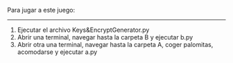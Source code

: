 Para jugar a este juego:

---

1. Ejecutar el archivo Keys&EncryptGenerator.py
2. Abrir una terminal, navegar hasta la carpeta B y ejecutar b.py
3. Abrir otra una terminal, navegar hasta la carpeta A, coger palomitas, acomodarse y ejecutar a.py
